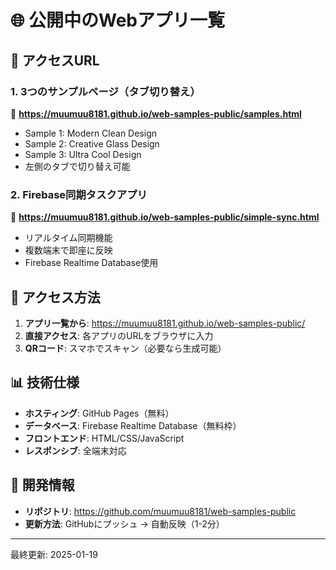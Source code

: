 # 🌐 公開中のWebアプリ一覧

## 📱 アクセスURL

### 1. 3つのサンプルページ（タブ切り替え）
🔗 **https://muumuu8181.github.io/web-samples-public/samples.html**

- Sample 1: Modern Clean Design
- Sample 2: Creative Glass Design  
- Sample 3: Ultra Cool Design
- 左側のタブで切り替え可能

### 2. Firebase同期タスクアプリ
🔗 **https://muumuu8181.github.io/web-samples-public/simple-sync.html**

- リアルタイム同期機能
- 複数端末で即座に反映
- Firebase Realtime Database使用

## 🚀 アクセス方法

1. **アプリ一覧から**: https://muumuu8181.github.io/web-samples-public/
2. **直接アクセス**: 各アプリのURLをブラウザに入力
3. **QRコード**: スマホでスキャン（必要なら生成可能）

## 📊 技術仕様

- **ホスティング**: GitHub Pages（無料）
- **データベース**: Firebase Realtime Database（無料枠）
- **フロントエンド**: HTML/CSS/JavaScript
- **レスポンシブ**: 全端末対応

## 🔧 開発情報

- **リポジトリ**: https://github.com/muumuu8181/web-samples-public
- **更新方法**: GitHubにプッシュ → 自動反映（1-2分）

---
最終更新: 2025-01-19